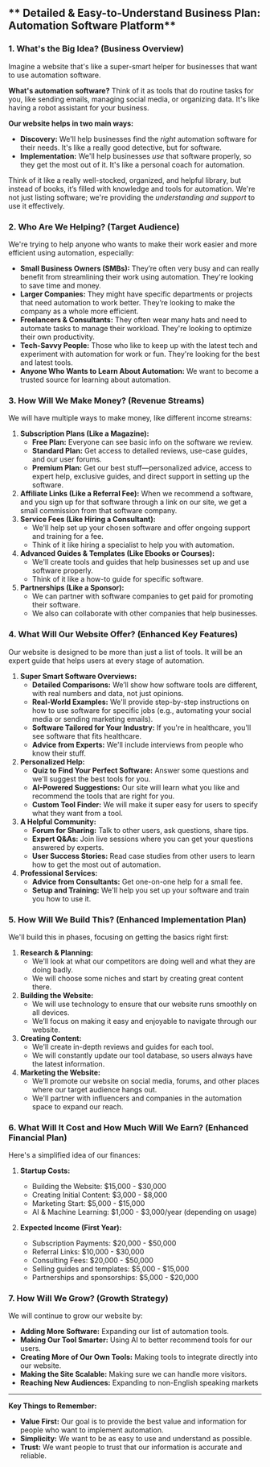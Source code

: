
## ** Detailed & Easy-to-Understand Business Plan: Automation Software Platform**

### **1. What's the Big Idea? (Business Overview)**

Imagine a website that's like a super-smart helper for businesses that want to use automation software.

**What's automation software?** Think of it as tools that do routine tasks for you, like sending emails, managing social media, or organizing data. It's like having a robot assistant for your business.

**Our website helps in two main ways:**

*   **Discovery:** We'll help businesses find the *right* automation software for their needs. It's like a really good detective, but for software.
*   **Implementation:** We'll help businesses *use* that software properly, so they get the most out of it. It's like a personal coach for automation.

Think of it like a really well-stocked, organized, and helpful library, but instead of books, it’s filled with knowledge and tools for automation. We're not just listing software; we're providing the *understanding and support* to use it effectively.

### **2. Who Are We Helping? (Target Audience)**

We're trying to help anyone who wants to make their work easier and more efficient using automation, especially:

*   **Small Business Owners (SMBs):** They’re often very busy and can really benefit from streamlining their work using automation. They're looking to save time and money.
*   **Larger Companies:** They might have specific departments or projects that need automation to work better. They’re looking to make the company as a whole more efficient.
*   **Freelancers & Consultants:** They often wear many hats and need to automate tasks to manage their workload. They're looking to optimize their own productivity.
*   **Tech-Savvy People:** Those who like to keep up with the latest tech and experiment with automation for work or fun. They're looking for the best and latest tools.
*   **Anyone Who Wants to Learn About Automation:** We want to become a trusted source for learning about automation.

### **3. How Will We Make Money? (Revenue Streams)**

We will have multiple ways to make money, like different income streams:

1.  **Subscription Plans (Like a Magazine):**
    *   **Free Plan:** Everyone can see basic info on the software we review.
    *   **Standard Plan:** Get access to detailed reviews, use-case guides, and our user forums.
    *   **Premium Plan:** Get our best stuff—personalized advice, access to expert help, exclusive guides, and direct support in setting up the software.
2.  **Affiliate Links (Like a Referral Fee):** When we recommend a software, and you sign up for that software through a link on our site, we get a small commission from that software company.
3.  **Service Fees (Like Hiring a Consultant):**
    *   We'll help set up your chosen software and offer ongoing support and training for a fee.
    *   Think of it like hiring a specialist to help you with automation.
4.  **Advanced Guides & Templates (Like Ebooks or Courses):**
    *   We'll create tools and guides that help businesses set up and use software properly.
    *   Think of it like a how-to guide for specific software.
5.  **Partnerships (Like a Sponsor):**
    *   We can partner with software companies to get paid for promoting their software.
    *   We also can collaborate with other companies that help businesses.

### **4. What Will Our Website Offer? (Enhanced Key Features)**

Our website is designed to be more than just a list of tools. It will be an expert guide that helps users at every stage of automation.

1.  **Super Smart Software Overviews:**
    *   **Detailed Comparisons:** We’ll show how software tools are different, with real numbers and data, not just opinions.
    *   **Real-World Examples:** We'll provide step-by-step instructions on how to use software for specific jobs (e.g., automating your social media or sending marketing emails).
    *   **Software Tailored for Your Industry:** If you're in healthcare, you'll see software that fits healthcare.
    *   **Advice from Experts:** We'll include interviews from people who know their stuff.
2.  **Personalized Help:**
    *   **Quiz to Find Your Perfect Software:** Answer some questions and we'll suggest the best tools for you.
    *   **AI-Powered Suggestions:** Our site will learn what you like and recommend the tools that are right for you.
    *   **Custom Tool Finder:** We will make it super easy for users to specify what they want from a tool.
3.  **A Helpful Community:**
    *   **Forum for Sharing:** Talk to other users, ask questions, share tips.
    *   **Expert Q&As:** Join live sessions where you can get your questions answered by experts.
    *   **User Success Stories:** Read case studies from other users to learn how to get the most out of automation.
4.  **Professional Services:**
    *   **Advice from Consultants:** Get one-on-one help for a small fee.
    *   **Setup and Training:** We'll help you set up your software and train you how to use it.

### **5. How Will We Build This? (Enhanced Implementation Plan)**

We'll build this in phases, focusing on getting the basics right first:

1.  **Research & Planning:**
    *   We'll look at what our competitors are doing well and what they are doing badly.
    *   We will choose some niches and start by creating great content there.
2.  **Building the Website:**
    *   We will use technology to ensure that our website runs smoothly on all devices.
    *   We’ll focus on making it easy and enjoyable to navigate through our website.
3.  **Creating Content:**
    *   We'll create in-depth reviews and guides for each tool.
    *   We will constantly update our tool database, so users always have the latest information.
4.  **Marketing the Website:**
    *   We’ll promote our website on social media, forums, and other places where our target audience hangs out.
    *   We'll partner with influencers and companies in the automation space to expand our reach.

### **6. What Will It Cost and How Much Will We Earn? (Enhanced Financial Plan)**

Here's a simplified idea of our finances:

1.  **Startup Costs:**
    *   Building the Website: $15,000 - $30,000
    *   Creating Initial Content: $3,000 - $8,000
    *   Marketing Start: $5,000 - $15,000
    *   AI & Machine Learning: $1,000 - $3,000/year (depending on usage)

2.  **Expected Income (First Year):**
    *   Subscription Payments: $20,000 - $50,000
    *   Referral Links: $10,000 - $30,000
    *   Consulting Fees: $20,000 - $50,000
    *   Selling guides and templates: $5,000 - $15,000
    *   Partnerships and sponsorships: $5,000 - $20,000

### **7. How Will We Grow? (Growth Strategy)**

We will continue to grow our website by:

*   **Adding More Software:** Expanding our list of automation tools.
*   **Making Our Tool Smarter:** Using AI to better recommend tools for our users.
*   **Creating More of Our Own Tools:** Making tools to integrate directly into our website.
*   **Making the Site Scalable:** Making sure we can handle more visitors.
*   **Reaching New Audiences:** Expanding to non-English speaking markets

---

**Key Things to Remember:**

*   **Value First:** Our goal is to provide the best value and information for people who want to implement automation.
*   **Simplicity:** We want to be as easy to use and understand as possible.
*   **Trust:** We want people to trust that our information is accurate and reliable.
